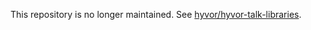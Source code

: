 This repository is no longer maintained. See [hyvor/hyvor-talk-libraries](https://github.com/hyvor/hyvor-talk-libraries).
